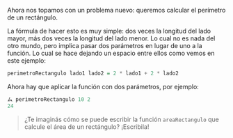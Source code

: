 Ahora nos topamos con un problema nuevo: queremos calcular el perímetro de un rectángulo.

La fórmula de hacer esto es muy simple: dos veces la longitud del lado mayor, más dos veces la longitud del lado menor. Lo cual no es nada del otro mundo, pero implica pasar dos parámetros en lugar de uno a la función. Lo cual se hace dejando un espacio entre ellos como vemos en este ejemplo:

```haskell
perimetroRectangulo lado1 lado2 = 2 * lado1 + 2 * lado2
```

Ahora hay que aplicar la función con dos parámetros, por ejemplo:

```haskell
ム perimetroRectangulo 10 2
24
```

> ¿Te imaginás cómo se puede escribir la función `areaRectangulo` que calcule el área de un rectángulo? ¡Escribila!





